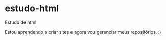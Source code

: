 # estudo-html
 Estudo de html

Estou aprendendo a criar sites e agora vou gerenciar meus repositórios.
:)